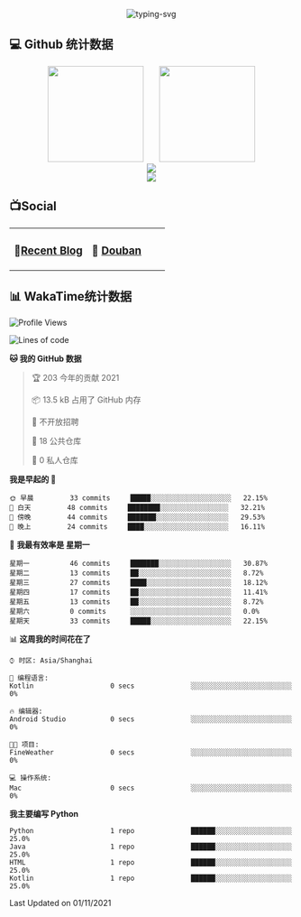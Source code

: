 <p align="center">
   <img src="https://readme-typing-svg.herokuapp.com?color=%236096F7&size=26&lines=%F0%9F%91%8B+%E6%AC%A2%E8%BF%8E%E8%AE%BF%E9%97%AE%E6%88%91%E7%9A%84GitHub" alt="typing-svg">
</p>


## 💻 Github 统计数据

<div align="center">
<span>&emsp;&emsp;</span>
<img height="170px" src="https://github-readme-stats.vercel.app/api?username=lnm011223" /><span>&emsp;&emsp;</span><img height="170px" src="https://github-readme-stats.vercel.app/api/top-langs/?username=lnm011223&layout=compact&langs_count=8" />
<span>&emsp;&emsp;</span>
</div>
<div align="center">
    <img  src="https://github-readme-streak-stats.herokuapp.com/?user=lnm011223" />
</div>
<div align="center">
    <img src="https://activity-graph.herokuapp.com/graph?username=lnm011223&theme=minimal" />
</div>

## 📺Social

<table>
<tbody>
   <tr>
       <td  valign="top" width="50%">

### 📝<a href="https://achuan-2.github.io/" target="_blank">Recent Blog</a>

<!-- START_SECTION:blog -->

<!-- END_SECTION:blog -->
</td>
       <td  valign="top" width="50%">

### 🎥 <a href="https://www.douban.com/people/sjx270992395/" target="_blank">Douban</a>

<!-- START_SECTION:douban -->

<!-- END_SECTION:douban -->
</td>
        </tr>
</tbody>
</table>


## 📊 WakaTime统计数据

<!--START_SECTION:waka-->
![Profile Views](http://img.shields.io/badge/%E4%B8%AA%E4%BA%BA%E5%B0%81%E9%9D%A2%E8%A7%82%E7%9C%8B%E6%AC%A1%E6%95%B0-155-blue)

![Lines of code](https://img.shields.io/badge/%E4%BB%8E%E3%80%8C%E4%BD%A0%E5%A5%BD%E4%B8%96%E7%95%8C%E3%80%8D%E6%88%91%E5%B7%B2%E7%BB%8F%E5%86%99%E4%BA%86-5128%20%E8%A1%8C%E4%BB%A3%E7%A0%81-blue)

**🐱 我的 GitHub 数据** 

> 🏆 203 今年的贡献 2021
 > 
> 📦 13.5 kB 占用了 GitHub 内存 
 > 
> 🚫 不开放招聘
 > 
> 📜 18 公共仓库 
 > 
> 🔑 0 私人仓库  
 > 
**我是早起的 🐤** 

```text
🌞 早晨         33 commits     █████░░░░░░░░░░░░░░░░░░░░   22.15% 
🌆 白天         48 commits     ████████░░░░░░░░░░░░░░░░░   32.21% 
🌃 傍晚         44 commits     ███████░░░░░░░░░░░░░░░░░░   29.53% 
🌙 晚上         24 commits     ████░░░░░░░░░░░░░░░░░░░░░   16.11%

```
📅 **我最有效率是 星期一** 

```text
星期一          46 commits     ███████░░░░░░░░░░░░░░░░░░   30.87% 
星期二          13 commits     ██░░░░░░░░░░░░░░░░░░░░░░░   8.72% 
星期三          27 commits     ████░░░░░░░░░░░░░░░░░░░░░   18.12% 
星期四          17 commits     ██░░░░░░░░░░░░░░░░░░░░░░░   11.41% 
星期五          13 commits     ██░░░░░░░░░░░░░░░░░░░░░░░   8.72% 
星期六          0 commits      ░░░░░░░░░░░░░░░░░░░░░░░░░   0.0% 
星期天          33 commits     █████░░░░░░░░░░░░░░░░░░░░   22.15%

```


📊 **这周我的时间花在了** 

```text
⌚︎ 时区: Asia/Shanghai

💬 编程语言: 
Kotlin                   0 secs              ░░░░░░░░░░░░░░░░░░░░░░░░░   0%

🔥 编辑器: 
Android Studio           0 secs              ░░░░░░░░░░░░░░░░░░░░░░░░░   0%

🐱‍💻 项目: 
FineWeather              0 secs              ░░░░░░░░░░░░░░░░░░░░░░░░░   0%

💻 操作系统: 
Mac                      0 secs              ░░░░░░░░░░░░░░░░░░░░░░░░░   0%

```

**我主要编写 Python** 

```text
Python                   1 repo              ██████░░░░░░░░░░░░░░░░░░░   25.0% 
Java                     1 repo              ██████░░░░░░░░░░░░░░░░░░░   25.0% 
HTML                     1 repo              ██████░░░░░░░░░░░░░░░░░░░   25.0% 
Kotlin                   1 repo              ██████░░░░░░░░░░░░░░░░░░░   25.0%

```



 Last Updated on 01/11/2021
<!--END_SECTION:waka-->




